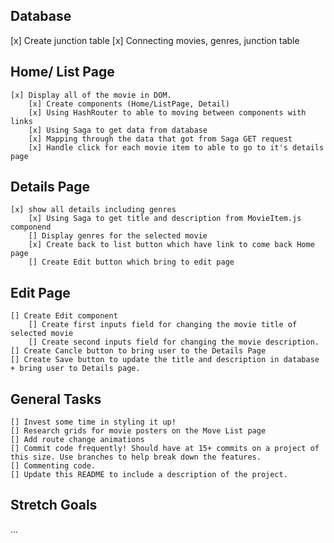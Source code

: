 ## Database
[x] Create junction table
[x] Connecting movies, genres, junction table


## Home/ List Page
    [x] Display all of the movie in DOM.
        [x] Create components (Home/ListPage, Detail)
        [x] Using HashRouter to able to moving between components with links
        [x] Using Saga to get data from database
        [x] Mapping through the data that got from Saga GET request
        [x] Handle click for each movie item to able to go to it's details page

## Details Page
    [x] show all details including genres
        [x] Using Saga to get title and description from MovieItem.js componend
        [] Display genres for the selected movie
        [x] Create back to list button which have link to come back Home page
        [] Create Edit button which bring to edit page
            
## Edit Page
    [] Create Edit component
        [] Create first inputs field for changing the movie title of selected movie
        [] Create second inputs field for changing the movie description.
    [] Create Cancle button to bring user to the Details Page
    [] Create Save button to update the title and description in database + bring user to Details page.

## General Tasks
    [] Invest some time in styling it up!
    [] Research grids for movie posters on the Move List page
    [] Add route change animations
    [] Commit code frequently! Should have at 15+ commits on a project of this size. Use branches to help break down the features.
    [] Commenting code.
    [] Update this README to include a description of the project.

## Stretch Goals
...
